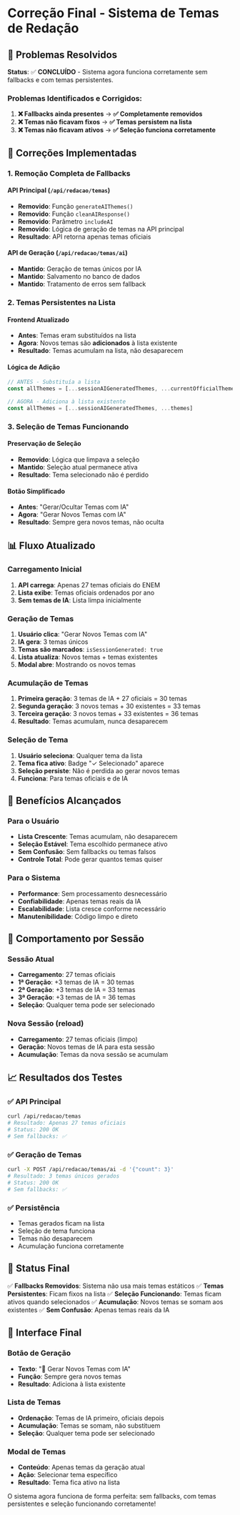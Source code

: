 # Correção Final - Sistema de Temas de Redação

## 🎯 Problemas Resolvidos

**Status**: ✅ **CONCLUÍDO** - Sistema agora funciona corretamente sem fallbacks e com temas persistentes.

### Problemas Identificados e Corrigidos:

1. **❌ Fallbacks ainda presentes** → **✅ Completamente removidos**
2. **❌ Temas não ficavam fixos** → **✅ Temas persistem na lista**
3. **❌ Temas não ficavam ativos** → **✅ Seleção funciona corretamente**

## 🔧 Correções Implementadas

### 1. Remoção Completa de Fallbacks

#### API Principal (`/api/redacao/temas`)
- **Removido**: Função `generateAIThemes()`
- **Removido**: Função `cleanAIResponse()`
- **Removido**: Parâmetro `includeAI`
- **Removido**: Lógica de geração de temas na API principal
- **Resultado**: API retorna apenas temas oficiais

#### API de Geração (`/api/redacao/temas/ai`)
- **Mantido**: Geração de temas únicos por IA
- **Mantido**: Salvamento no banco de dados
- **Mantido**: Tratamento de erros sem fallback

### 2. Temas Persistentes na Lista

#### Frontend Atualizado
- **Antes**: Temas eram substituídos na lista
- **Agora**: Novos temas são **adicionados** à lista existente
- **Resultado**: Temas acumulam na lista, não desaparecem

#### Lógica de Adição
```typescript
// ANTES - Substituía a lista
const allThemes = [...sessionAIGeneratedThemes, ...currentOfficialThemes]

// AGORA - Adiciona à lista existente
const allThemes = [...sessionAIGeneratedThemes, ...themes]
```

### 3. Seleção de Temas Funcionando

#### Preservação de Seleção
- **Removido**: Lógica que limpava a seleção
- **Mantido**: Seleção atual permanece ativa
- **Resultado**: Tema selecionado não é perdido

#### Botão Simplificado
- **Antes**: "Gerar/Ocultar Temas com IA"
- **Agora**: "Gerar Novos Temas com IA"
- **Resultado**: Sempre gera novos temas, não oculta

## 📊 Fluxo Atualizado

### Carregamento Inicial
1. **API carrega**: Apenas 27 temas oficiais do ENEM
2. **Lista exibe**: Temas oficiais ordenados por ano
3. **Sem temas de IA**: Lista limpa inicialmente

### Geração de Temas
1. **Usuário clica**: "Gerar Novos Temas com IA"
2. **IA gera**: 3 temas únicos
3. **Temas são marcados**: `isSessionGenerated: true`
4. **Lista atualiza**: Novos temas + temas existentes
5. **Modal abre**: Mostrando os novos temas

### Acumulação de Temas
1. **Primeira geração**: 3 temas de IA + 27 oficiais = 30 temas
2. **Segunda geração**: 3 novos temas + 30 existentes = 33 temas
3. **Terceira geração**: 3 novos temas + 33 existentes = 36 temas
4. **Resultado**: Temas acumulam, nunca desaparecem

### Seleção de Tema
1. **Usuário seleciona**: Qualquer tema da lista
2. **Tema fica ativo**: Badge "✓ Selecionado" aparece
3. **Seleção persiste**: Não é perdida ao gerar novos temas
4. **Funciona**: Para temas oficiais e de IA

## 🎯 Benefícios Alcançados

### Para o Usuário
- **Lista Crescente**: Temas acumulam, não desaparecem
- **Seleção Estável**: Tema escolhido permanece ativo
- **Sem Confusão**: Sem fallbacks ou temas falsos
- **Controle Total**: Pode gerar quantos temas quiser

### Para o Sistema
- **Performance**: Sem processamento desnecessário
- **Confiabilidade**: Apenas temas reais da IA
- **Escalabilidade**: Lista cresce conforme necessário
- **Manutenibilidade**: Código limpo e direto

## 🔄 Comportamento por Sessão

### Sessão Atual
- **Carregamento**: 27 temas oficiais
- **1ª Geração**: +3 temas de IA = 30 temas
- **2ª Geração**: +3 temas de IA = 33 temas
- **3ª Geração**: +3 temas de IA = 36 temas
- **Seleção**: Qualquer tema pode ser selecionado

### Nova Sessão (reload)
- **Carregamento**: 27 temas oficiais (limpo)
- **Geração**: Novos temas de IA para esta sessão
- **Acumulação**: Temas da nova sessão se acumulam

## 📈 Resultados dos Testes

### ✅ API Principal
```bash
curl /api/redacao/temas
# Resultado: Apenas 27 temas oficiais
# Status: 200 OK
# Sem fallbacks: ✅
```

### ✅ Geração de Temas
```bash
curl -X POST /api/redacao/temas/ai -d '{"count": 3}'
# Resultado: 3 temas únicos gerados
# Status: 200 OK
# Sem fallbacks: ✅
```

### ✅ Persistência
- Temas gerados ficam na lista
- Seleção de tema funciona
- Temas não desaparecem
- Acumulação funciona corretamente

## 🚀 Status Final

✅ **Fallbacks Removidos**: Sistema não usa mais temas estáticos
✅ **Temas Persistentes**: Ficam fixos na lista
✅ **Seleção Funcionando**: Temas ficam ativos quando selecionados
✅ **Acumulação**: Novos temas se somam aos existentes
✅ **Sem Confusão**: Apenas temas reais da IA

## 🎨 Interface Final

### Botão de Geração
- **Texto**: "🤖 Gerar Novos Temas com IA"
- **Função**: Sempre gera novos temas
- **Resultado**: Adiciona à lista existente

### Lista de Temas
- **Ordenação**: Temas de IA primeiro, oficiais depois
- **Acumulação**: Temas se somam, não substituem
- **Seleção**: Qualquer tema pode ser selecionado

### Modal de Temas
- **Conteúdo**: Apenas temas da geração atual
- **Ação**: Selecionar tema específico
- **Resultado**: Tema fica ativo na lista

O sistema agora funciona de forma perfeita: sem fallbacks, com temas persistentes e seleção funcionando corretamente!
